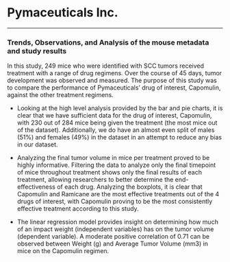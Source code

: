 # Pymaceuticals Inc.
---

### Trends, Observations, and Analysis of the mouse metadata and study results
In this study, 249 mice who were identified with SCC tumors received treatment with a range of drug regimens. Over the course of 45 days, tumor development was observed and measured. The purpose of this study was to compare the performance of Pymaceuticals’ drug of interest, Capomulin, against the other treatment regimens.


- Looking at the high level analysis provided by the bar and pie charts, it is clear that we have sufficient data for the drug of interest, Capomulin, with 230 out of 284 mice being given the treatment (the most mice out of the dataset). Additionally, we do have an almost even split of males (51%) and females (49%) in the dataset in an attempt to reduce any bias in our dataset.

- Analyzing the final tumor volume in mice per treatment proved to be highly informative. Filtering the data to analyze only the final timepoint of mice throughout treatment shows only the final results of each treatment, allowing  researchers to better determine the end-effectiveness of each drug. Analyzing the boxplots, it is clear that Capomulin and Ramicane are the most effective treatments out of the 4 drugs of interest, with Capomulin proving to be the most consistently effective treatment according to this study.

- The linear regression model provides insight on determining how much of an impact weight (independent variables) has on the tumor volume (dependent variable). A moderate positive correlation of 0.71 can be observed between Weight (g) and Average Tumor Volume (mm3) in mice on the Capomulin regimen.